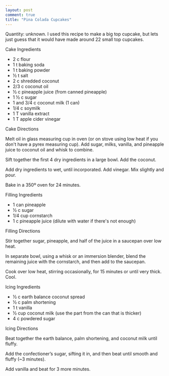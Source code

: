 ```yaml
---
layout: post
comment: true
title: "Pina Colada Cupcakes"
---
```

<div>Quantity: unknown. I used this recipe to make a big top cupcake, but lets just guess that it would have made around 22 small top cupcakes.

Cake Ingredients
<ul>
	<li>2 c flour</li>
	<li>1 t baking soda</li>
	<li>1 t baking powder</li>
	<li>½ t salt</li>
	<li>2 c shredded coconut</li>
	<li>2/3 c coconut oil</li>
	<li>½ c pineapple juice (from canned pineapple)</li>
	<li>1 ½ c sugar</li>
	<li>1 and 3/4 c coconut milk (1 can)</li>
	<li>1/4 c soymilk</li>
	<li>1 T vanilla extract</li>
	<li>1 T apple cider vinegar</li>
</ul>
Cake Directions

Melt oil in glass measuring cup in oven (or on stove using low heat if you don't have a pyrex measuring cup). Add sugar, milks, vanilla, and pineapple juice to coconut oil and whisk to combine.

Sift together the first 4 dry ingredients in a large bowl. Add the coconut.

Add dry ingredients to wet, until incorporated. Add vinegar. Mix slightly and pour.

Bake in a 350º oven for 24 minutes.

Filling Ingredients
<ul>
	<li>1 can pineapple</li>
	<li>½ c sugar</li>
	<li>1/4 cup cornstarch</li>
	<li>1 c pineapple juice (dilute with water if there's not enough)</li>
</ul>
Filling Directions

Stir together sugar, pineapple, and half of the juice in a saucepan over low heat. 

In separate bowl, using a whisk or an immersion blender, blend the remaining juice with the cornstarch, and then add to the saucepan. 

Cook over low heat, stirring occasionally, for 15 minutes or until very thick. Cool.

Icing Ingredients
<ul>
	<li>½ c earth balance coconut spread</li>
	<li>½ c palm shortening</li>
	<li>1 t vanilla</li>
	<li>½ cup coconut milk (use the part from the can that is thicker)</li>
	<li>4 c powdered sugar</li>
</ul>
Icing Directions

Beat together the earth balance, palm shortening, and coconut milk until fluffy.

Add the confectioner’s sugar, sifting it in, and then beat until smooth and fluffy (~3 minutes).

Add vanilla and beat for 3 more minutes.

</div>
